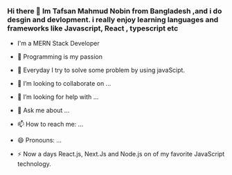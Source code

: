 ### Hi there 👋 Im Tafsan Mahmud Nobin from Bangladesh ,and i do desgin and devlopment. i really enjoy learning languages and frameworks like Javascript, React , typescript etc 


 -  I'm a MERN Stack Developer

- 🔭 Programming is my passion 
- 🌱 Everyday I try to solve some problem by using javaScipt.
- 👯 I’m looking to collaborate on ...
- 🤔 I’m looking for help with ...
- 💬 Ask me about ...
- 📫 How to reach me: ...
- 😄 Pronouns: ...
- ⚡ Now a days React.js, Next.Js and Node.js on of my favorite JavaScript technology.


